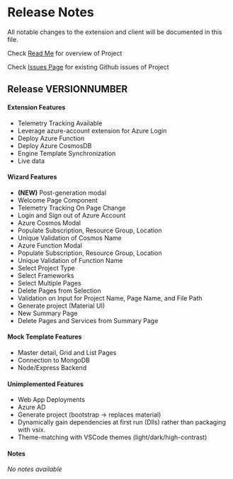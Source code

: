 # Release Notes

All notable changes to the extension and client will be documented in this file.

Check [Read Me](https://github.com/Microsoft/WebTemplateStudio/blob/master/README.md/) for overview of Project

Check [Issues Page](https://github.com/Microsoft/WebTemplateStudio/issues/) for existing Github issues of Project

## Release __VERSIONNUMBER__

#### Extension Features

- Telemetry Tracking Available
- Leverage azure-account extension for Azure Login
- Deploy Azure Function
- Deploy Azure CosmosDB
- Engine Template Synchronization
- Live data

#### Wizard Features

- **(NEW)** Post-generation modal
- Welcome Page Component
- Telemetry Tracking On Page Change
- Login and Sign out of Azure Account
- Azure Cosmos Modal
- Populate Subscription, Resource Group, Location
- Unique Validation of Cosmos Name
- Azure Function Modal
- Populate Subscription, Resource Group, Location
- Unique Validation of Function Name
- Select Project Type
- Select Frameworks
- Select Multiple Pages
- Delete Pages from Selection
- Validation on Input for Project Name, Page Name, and File Path
- Generate project (Material UI)
- New Summary Page
- Delete Pages and Services from Summary Page

#### Mock Template Features

- Master detail, Grid and List Pages
- Connection to MongoDB
- Node/Express Backend

#### Unimplemented Features

- Web App Deployments
- Azure AD
- Generate project (bootstrap -> replaces material)
- Dynamically gain dependencies at first run (Dlls) rather than packaging with vsix.
- Theme-matching with VSCode themes (light/dark/high-contrast)

#### Notes

_No notes available_
